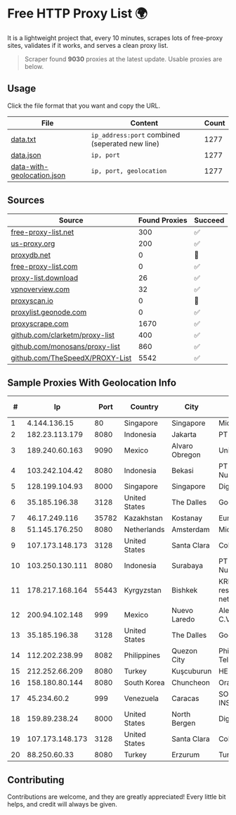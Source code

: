 
# Free HTTP Proxy List 🌍

It is a lightweight project that, every 10 minutes, scrapes lots of free-proxy sites, validates if it works, and serves a clean proxy list.


> Scraper found **9030** proxies at the latest update. Usable proxies are below.

## Usage

Click the file format that you want and copy the URL.


|File|Content|Count|
|----|-------|-----|
|[data.txt](https://raw.githubusercontent.com/themiralay/Proxy-List-World/master/data.txt)|`ip_address:port` combined (seperated new line)|1277|
|[data.json](https://raw.githubusercontent.com/themiralay/Proxy-List-World/master/data.json)|`ip, port`|1277|
|[data-with-geolocation.json](https://raw.githubusercontent.com/themiralay/Proxy-List-World/master/data-with-geolocation.json)|`ip, port, geolocation`|1277|

## Sources

|Source|Found Proxies|Succeed|
|------|-------------|-------|
|[free-proxy-list.net](https://free-proxy-list.net)|300|✅|
|[us-proxy.org](https://www.us-proxy.org)|200|✅|
|[proxydb.net](http://proxydb.net)|0|🚫|
|[free-proxy-list.com](https://free-proxy-list.com/?page=&port=&type%5B%5D=http&type%5B%5D=https&up_time=0&search=Search)|0|✅|
|[proxy-list.download](https://www.proxy-list.download/HTTP)|26|✅|
|[vpnoverview.com](https://vpnoverview.com/privacy/anonymous-browsing/free-proxy-servers)|32|✅|
|[proxyscan.io](https://www.proxyscan.io)|0|🚫|
|[proxylist.geonode.com](https://proxylist.geonode.com/api/proxy-list?limit=300&page=1&sort_by=lastChecked&sort_type=desc&protocols=http,https)|0|✅|
|[proxyscrape.com](https://api.proxyscrape.com/v2/?request=displayproxies&protocol=http&timeout=10000&country=all&ssl=all&anonymity=all)|1670|✅|
|[github.com/clarketm/proxy-list](https://raw.githubusercontent.com/clarketm/proxy-list/master/proxy-list-raw.txt)|400|✅|
|[github.com/monosans/proxy-list](https://raw.githubusercontent.com/monosans/proxy-list/main/proxies/http.txt)|860|✅|
|[github.com/TheSpeedX/PROXY-List](https://raw.githubusercontent.com/TheSpeedX/PROXY-List/master/http.txt)|5542|✅|


## Sample Proxies With Geolocation Info

|#|Ip|Port|Country|City|Internet Service Provider|
|-|--|----|-------|----|-------------------------|
|1|4.144.136.15|80|Singapore|Singapore|Microsoft Corporation|
|2|182.23.113.179|8080|Indonesia|Jakarta|PT Aplikanusa Lintasarta|
|3|189.240.60.163|9090|Mexico|Alvaro Obregon|Uninet S.A. de C.V.|
|4|103.242.104.42|8080|Indonesia|Bekasi|PT Lintas Jaringan Nusantara|
|5|128.199.104.93|8000|Singapore|Singapore|DigitalOcean, LLC|
|6|35.185.196.38|3128|United States|The Dalles|Google LLC|
|7|46.17.249.116|35782|Kazakhstan|Kostanay|Eurasia-Star LLP|
|8|51.145.176.250|8080|Netherlands|Amsterdam|Microsoft Corporation|
|9|107.173.148.173|3128|United States|Santa Clara|ColoCrossing|
|10|103.250.130.111|8080|Indonesia|Surabaya|PT Jawara Lintas Data Nusantara|
|11|178.217.168.164|55443|Kyrgyzstan|Bishkek|KRENA - Kyrgyz research and education network association|
|12|200.94.102.148|999|Mexico|Nuevo Laredo|Alestra, S. de R.L. de C.V.|
|13|35.185.196.38|3128|United States|The Dalles|Google LLC|
|14|112.202.238.99|8082|Philippines|Quezon City|Philippine Long Distance Telephone Co.|
|15|212.252.66.209|8080|Turkey|Kuşcuburun|HEPONLINEELEKTRONIK|
|16|158.180.80.144|8080|South Korea|Chuncheon|Oracle Corporation|
|17|45.234.60.2|999|Venezuela|Caracas|SOLUCIONES INSTALRED CH&C C.A.|
|18|159.89.238.24|8000|United States|North Bergen|DigitalOcean, LLC|
|19|107.173.148.173|3128|United States|Santa Clara|ColoCrossing|
|20|88.250.60.33|8080|Turkey|Erzurum|TurkTelecom|



## Contributing

Contributions are welcome, and they are greatly appreciated! Every
little bit helps, and credit will always be given.

